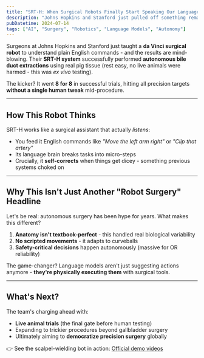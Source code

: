 ```yaml
---
title: "SRT-H: When Surgical Robots Finally Start Speaking Our Language"
description: "Johns Hopkins and Stanford just pulled off something remarkable: an AI-guided surgical robot that autonomously extracted bile ducts. Here's why this changes everything."
pubDatetime: 2024-07-14
tags: ["AI", "Surgery", "Robotics", "Language Models", "Autonomy"]
---
```


Surgeons at Johns Hopkins and Stanford just taught a **da Vinci surgical robot** to understand plain English commands - and the results are mind-blowing. Their **SRT-H system** successfully performed **autonomous bile duct extractions** using real pig tissue (rest easy, no live animals were harmed - this was *ex vivo* testing).  

The kicker? It went **8 for 8** in successful trials, hitting all precision targets **without a single human tweak** mid-procedure.  

---

## How This Robot Thinks  

SRT-H works like a surgical assistant that actually *listens*:  
- You feed it English commands like *"Move the left arm right"* or *"Clip that artery"*  
- Its language brain breaks tasks into micro-steps  
- Crucially, it **self-corrects** when things get dicey - something previous systems choked on  

---

## Why This Isn't Just Another "Robot Surgery" Headline  

Let's be real: autonomous surgery has been hype for years. What makes this different?  
1. **Anatomy isn't textbook-perfect** - this handled real biological variability  
2. **No scripted movements** - it adapts to curveballs  
3. **Safety-critical decisions** happen autonomously (massive for OR reliability)  

The game-changer? Language models aren't just suggesting actions anymore - **they're physically executing them** with surgical tools.  

---

## What's Next?  

The team's charging ahead with:  
- **Live animal trials** (the final gate before human testing)  
- Expanding to trickier procedures beyond gallbladder surgery  
- Ultimately aiming to **democratize precision surgery** globally  

👉 See the scalpel-wielding bot in action: [Official demo videos](https://h-surgical-robot-transformer.github.io/)  
